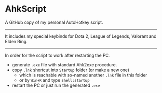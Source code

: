 # AhkScript

A GitHub copy of my personal AutoHotkey script. 

---

It includes my special keybinds for Dota 2, League of Legends, Valorant and Elden Ring.

---

In order for the script to work after restarting the PC.
*  generate `.exe` file with standard Ahk2exe procedure.
* copy `.lnk` shortcut into `Startup` folder (or make a new one)
  * which is reachable with so-named another `.lnk` file in this folder
  * or by `Win+R` and type `shell:startup`
* restart the PC or just run the generated `.exe`